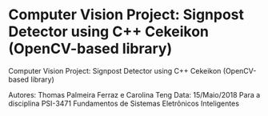 # Computer Vision Project: Signpost Detector using C++ Cekeikon (OpenCV-based library)
Computer Vision Project: Signpost Detector using C++ Cekeikon (OpenCV-based library)

Autores: Thomas Palmeira Ferraz e Carolina Teng
Data: 15/Maio/2018
Para a disciplina PSI-3471 Fundamentos de Sistemas Eletrônicos Inteligentes
